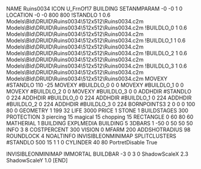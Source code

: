 NAME Ruins0034
ICON U_FrnOf17
BUILDING
SETANMPARAM -0 -0 1 0
LOCATION -0 -0 800 800
!STANDLO      1 0.6 Models\Bld\DRUID\Ruins0034\512x512\Ruins0034.c2m Models\Bld\DRUID\Ruins0034\512x512\Ruins0034.c2m 
!BUILDLO_0    1 0.6 Models\Bld\DRUID\Ruins0034\512x512\Ruins0034.c2m Models\Bld\DRUID\Ruins0034\512x512\Ruins0034.c2m 
!BUILDLO_1    1 0.6 Models\Bld\DRUID\Ruins0034\512x512\Ruins0034.c2m Models\Bld\DRUID\Ruins0034\512x512\Ruins0034.c2m 
!BUILDLO_2    1 0.6 Models\Bld\DRUID\Ruins0034\512x512\Ruins0034.c2m Models\Bld\DRUID\Ruins0034\512x512\Ruins0034.c2m 
!BUILDLO_3    1 0.6 Models\Bld\DRUID\Ruins0034\512x512\Ruins0034.c2m Models\Bld\DRUID\Ruins0034\512x512\Ruins0034.c2m 
MOVEXY #STANDLO   110 -25
MOVEXY #BUILDLO_0 0 0
MOVEXY #BUILDLO_1 0 0
MOVEXY #BUILDLO_2 0 0
MOVEXY #BUILDLO_3 0 0
ADDHDIR #STANDLO 0 224
ADDHDIR #BUILDLO_0 0 224
ADDHDIR #BUILDLO_1 0 224
ADDHDIR #BUILDLO_2 0 224
ADDHDIR #BUILDLO_3 0 224
BORNPOINTS3 2 0 0 0 100 80 0
GEOMETRY 1 199 32
LIFE     3000
PRICE 1 STONE 1
BUILDSTAGES 300
PROTECTION 3 piercing 15 magical 15 chopping 15
RECTANGLE    0 60 80 60
MATHERIAL 1 BUILDING
EXPLMEDIA BUILDING 5
3DBARS 1 -50 0 50 50 50
INFO 3 8
COSTPERCENT 300
VISION 0
MFARM 200
ADDSHOTRADIUS 98
ROUNDLOCK 4
NOALTINFO
INVISIBLEONMINIMAP
SPLITCLUSTERS #STANDLO 500 15 1 1 0
CYLINDER 40 80
PortretDisable True

INVISIBLEONMINIMAP
IMMORTAL
BUILDBAR -3 0 3 0
ShadowScaleX 2.3
ShadowScaleY 1.0
[END]
